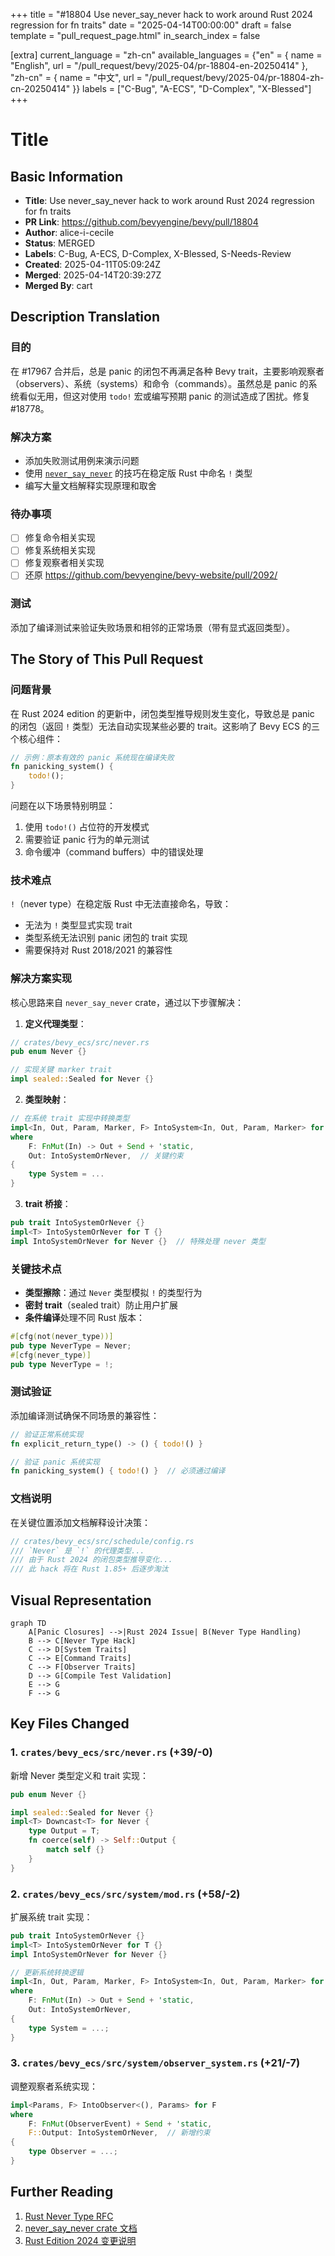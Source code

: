 +++
title = "#18804 Use never_say_never hack to work around Rust 2024 regression for fn traits"
date = "2025-04-14T00:00:00"
draft = false
template = "pull_request_page.html"
in_search_index = false

[extra]
current_language = "zh-cn"
available_languages = {"en" = { name = "English", url = "/pull_request/bevy/2025-04/pr-18804-en-20250414" }, "zh-cn" = { name = "中文", url = "/pull_request/bevy/2025-04/pr-18804-zh-cn-20250414" }}
labels = ["C-Bug", "A-ECS", "D-Complex", "X-Blessed"]
+++

# Title

## Basic Information
- **Title**: Use never_say_never hack to work around Rust 2024 regression for fn traits 
- **PR Link**: https://github.com/bevyengine/bevy/pull/18804
- **Author**: alice-i-cecile
- **Status**: MERGED
- **Labels**: C-Bug, A-ECS, D-Complex, X-Blessed, S-Needs-Review
- **Created**: 2025-04-11T05:09:24Z
- **Merged**: 2025-04-14T20:39:27Z
- **Merged By**: cart

## Description Translation
### 目的
在 #17967 合并后，总是 panic 的闭包不再满足各种 Bevy trait，主要影响观察者（observers）、系统（systems）和命令（commands）。虽然总是 panic 的系统看似无用，但这对使用 `todo!` 宏或编写预期 panic 的测试造成了困扰。修复 #18778。

### 解决方案
- 添加失败测试用例来演示问题
- 使用 [`never_say_never`](https://docs.rs/never-say-never/latest/never_say_never/) 的技巧在稳定版 Rust 中命名 `!` 类型
- 编写大量文档解释实现原理和取舍

### 待办事项
- [ ] 修复命令相关实现
- [ ] 修复系统相关实现  
- [ ] 修复观察者相关实现
- [ ] 还原 https://github.com/bevyengine/bevy-website/pull/2092/

### 测试
添加了编译测试来验证失败场景和相邻的正常场景（带有显式返回类型）。

## The Story of This Pull Request

### 问题背景
在 Rust 2024 edition 的更新中，闭包类型推导规则发生变化，导致总是 panic 的闭包（返回 `!` 类型）无法自动实现某些必要的 trait。这影响了 Bevy ECS 的三个核心组件：

```rust
// 示例：原本有效的 panic 系统现在编译失败
fn panicking_system() {
    todo!();
}
```

问题在以下场景特别明显：
1. 使用 `todo!()` 占位符的开发模式
2. 需要验证 panic 行为的单元测试
3. 命令缓冲（command buffers）中的错误处理

### 技术难点
`!`（never type）在稳定版 Rust 中无法直接命名，导致：
- 无法为 `!` 类型显式实现 trait
- 类型系统无法识别 panic 闭包的 trait 实现
- 需要保持对 Rust 2018/2021 的兼容性

### 解决方案实现
核心思路来自 `never_say_never` crate，通过以下步骤解决：

1. **定义代理类型**：
```rust
// crates/bevy_ecs/src/never.rs
pub enum Never {}

// 实现关键 marker trait
impl sealed::Sealed for Never {}
```

2. **类型映射**：
```rust
// 在系统 trait 实现中转换类型
impl<In, Out, Param, Marker, F> IntoSystem<In, Out, Param, Marker> for F
where
    F: FnMut(In) -> Out + Send + 'static,
    Out: IntoSystemOrNever,  // 关键约束
{
    type System = ...
}
```

3. **trait 桥接**：
```rust
pub trait IntoSystemOrNever {}
impl<T> IntoSystemOrNever for T {}
impl IntoSystemOrNever for Never {}  // 特殊处理 never 类型
```

### 关键技术点
- **类型擦除**：通过 `Never` 类型模拟 `!` 的类型行为
- **密封 trait**（sealed trait）防止用户扩展
- **条件编译**处理不同 Rust 版本：
```rust
#[cfg(not(never_type))]
pub type NeverType = Never;
#[cfg(never_type)] 
pub type NeverType = !;
```

### 测试验证
添加编译测试确保不同场景的兼容性：
```rust
// 验证正常系统实现
fn explicit_return_type() -> () { todo!() }

// 验证 panic 系统实现
fn panicking_system() { todo!() }  // 必须通过编译
```

### 文档说明
在关键位置添加文档解释设计决策：
```rust
// crates/bevy_ecs/src/schedule/config.rs
/// `Never` 是 `!` 的代理类型...
/// 由于 Rust 2024 的闭包类型推导变化...
/// 此 hack 将在 Rust 1.85+ 后逐步淘汰
```

## Visual Representation

```mermaid
graph TD
    A[Panic Closures] -->|Rust 2024 Issue| B(Never Type Handling)
    B --> C[Never Type Hack]
    C --> D[System Traits]
    C --> E[Command Traits]
    C --> F[Observer Traits]
    D --> G[Compile Test Validation]
    E --> G
    F --> G
```

## Key Files Changed

### 1. `crates/bevy_ecs/src/never.rs` (+39/-0)
新增 Never 类型定义和 trait 实现：
```rust
pub enum Never {}

impl sealed::Sealed for Never {}
impl<T> Downcast<T> for Never {
    type Output = T;
    fn coerce(self) -> Self::Output {
        match self {}
    }
}
```

### 2. `crates/bevy_ecs/src/system/mod.rs` (+58/-2)
扩展系统 trait 实现：
```rust
pub trait IntoSystemOrNever {}
impl<T> IntoSystemOrNever for T {}
impl IntoSystemOrNever for Never {}

// 更新系统转换逻辑
impl<In, Out, Param, Marker, F> IntoSystem<In, Out, Param, Marker> for F
where
    F: FnMut(In) -> Out + Send + 'static,
    Out: IntoSystemOrNever,
{
    type System = ...;
}
```

### 3. `crates/bevy_ecs/src/system/observer_system.rs` (+21/-7)
调整观察者系统实现：
```rust
impl<Params, F> IntoObserver<(), Params> for F
where
    F: FnMut(ObserverEvent) + Send + 'static,
    F::Output: IntoSystemOrNever,  // 新增约束
{
    type Observer = ...;
}
```

## Further Reading
1. [Rust Never Type RFC](https://github.com/rust-lang/rfcs/blob/master/text/1216-bang-type.md)
2. [never_say_never crate 文档](https://docs.rs/never-say-never/latest/never_say_never/)
3. [Rust Edition 2024 变更说明](https://blog.rust-lang.org/2025/04/01/Rust-2024.html)